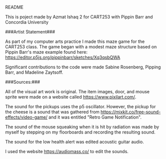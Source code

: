 README

This is poject made by Azmat Ishaq 2 for CART253 with Pippin Barr and Concordia University


###Artist Statement###

As part of my computer arts practice I made this maze game for the CART253 class. The game began with a modest maze structure based on Pippin Barr's maze example found here: https://editor.p5js.org/pippinbarr/sketches/Xq3qsbQWA


Significant contributions to the code were made Sabine Rosenberg, Pipping Barr, and Madeline Zaytsoff. 


###Sources:###

All of the visual art work is original. The item images, door, and mouse sprite were made on a website called https://www.pixilart.com/.

The sound for the pickups uses the p5 oscillator. However, the pickup for the cheese is a sound that was gathered from https://mixkit.co/free-sound-effects/video-game/ and it was entitled "Retro Game Notification".

The sound of the mouse squeaking when it is hit by radiation was made by myself by stepping on my floorboards and recording the resulting sound.

The sound for the low health alert was edited acoustic guitar audio.

I used the website https://audiomass.co/ to edit the sounds.